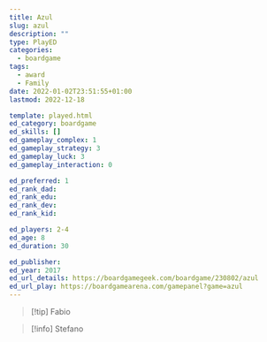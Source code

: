 ```yaml
---
title: Azul
slug: azul
description: ""
type: PlayED
categories:
  - boardgame
tags:
  - award
  - Family
date: 2022-01-02T23:51:55+01:00
lastmod: 2022-12-18

template: played.html
ed_category: boardgame
ed_skills: []
ed_gameplay_complex: 1
ed_gameplay_strategy: 3
ed_gameplay_luck: 3
ed_gameplay_interaction: 0

ed_preferred: 1
ed_rank_dad: 
ed_rank_edu: 
ed_rank_dev: 
ed_rank_kid: 

ed_players: 2-4
ed_age: 8
ed_duration: 30

ed_publisher: 
ed_year: 2017
ed_url_details: https://boardgamegeek.com/boardgame/230802/azul
ed_url_play: https://boardgamearena.com/gamepanel?game=azul
---
```


> [!tip] Fabio 

> [!info] Stefano 
